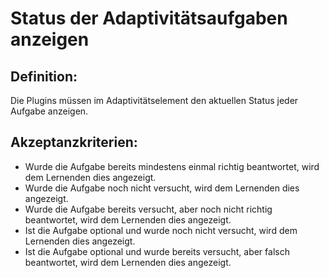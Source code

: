 # Status der Adaptivitätsaufgaben anzeigen

## Definition:

Die Plugins müssen im Adaptivitätselement den aktuellen Status jeder Aufgabe anzeigen.


## Akzeptanzkriterien:
- Wurde die Aufgabe bereits mindestens einmal richtig beantwortet, wird dem Lernenden dies angezeigt.
- Wurde die Aufgabe noch nicht versucht, wird dem Lernenden dies angezeigt.
- Wurde die Aufgabe bereits versucht, aber noch nicht richtig beantwortet, wird dem Lernenden dies angezeigt.
- Ist die Aufgabe optional und wurde noch nicht versucht, wird dem Lernenden dies angezeigt.
- Ist die Aufgabe optional und wurde bereits versucht, aber falsch beantwortet, wird dem Lernenden dies angezeigt.
